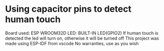# Using capacitor pins to detect human touch
Board used: ESP WROOM32D
LED: BUILT-IN LED(GPIO2)
If human touch is detected the led will turn on, otherwise it will be turned off
This project was made using ESP-IDF from vscode
No warranties, use as you wish